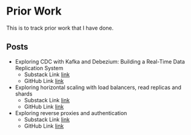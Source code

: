 # Prior Work
This is to track prior work that I have done.

## Posts
* Exploring CDC with Kafka and Debezium: Building a Real-Time Data Replication System
    * Substack Link [link](https://invariantsubspace.substack.com/p/exploring-cdc-with-kafka-and-debezium?r=4l2b0p)
    * GitHub Link [link](https://github.com/Shogun89/cdc_kafka_debezium)
* Exploring horizontal scaling with load balancers, read replicas and shards
    * Substack Link [link](https://invariantsubspace.substack.com/p/exploring-horizontal-scaling-with?r=4l2b0p)
    * GitHub Link [link](https://github.com/Shogun89/horizontal_scaling)
* Exploring reverse proxies and authentication
    * Substack Link [link](https://invariantsubspace.substack.com/p/exploring-reverse-proxies-and-authentication?r=4l2b0p)
    * GitHub Link [link](https://github.com/Shogun89/reverse_proxy_and_jwt_auth)
